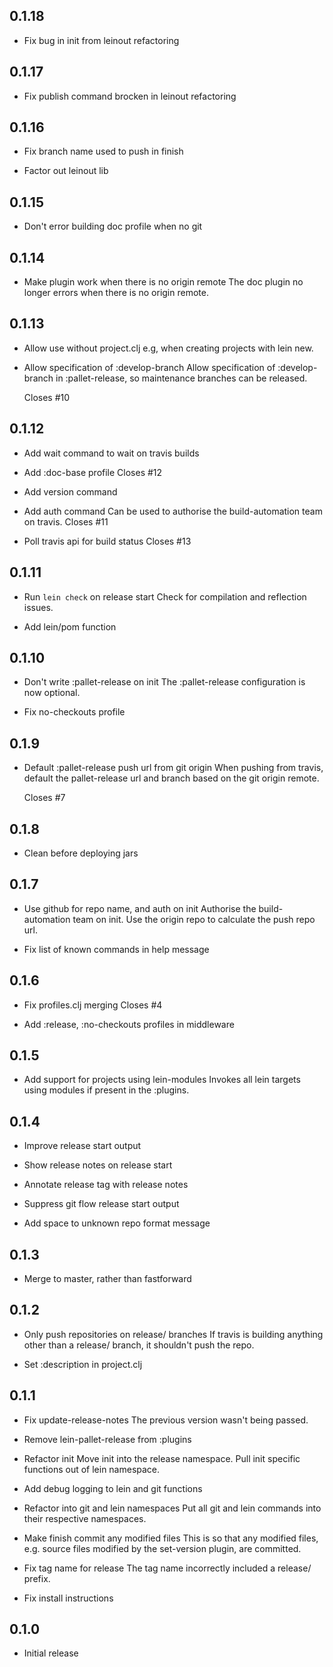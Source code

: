 ## 0.1.18

- Fix bug in init from leinout refactoring

## 0.1.17

- Fix publish command brocken in leinout refactoring

## 0.1.16

- Fix branch name used to push in finish

- Factor out leinout lib

## 0.1.15

- Don't error building doc profile when no git

## 0.1.14

- Make plugin work when there is no origin remote
  The doc plugin no longer errors when there is no origin remote.

## 0.1.13

- Allow use without project.clj
  e.g, when creating projects with lein new.

- Allow specification of :develop-branch
  Allow specification of :develop-branch in :pallet-release, so maintenance
  branches can be released.

  Closes #10

## 0.1.12

- Add wait command to wait on travis builds

- Add :doc-base profile
  Closes #12

- Add version command

- Add auth command
  Can be used to authorise the build-automation team on travis.
  Closes #11

- Poll travis api for build status
  Closes #13

## 0.1.11

- Run `lein check` on release start
  Check for compilation and reflection issues.

- Add lein/pom function

## 0.1.10

- Don't write :pallet-release on init
  The :pallet-release configuration is now optional.

- Fix no-checkouts profile

## 0.1.9

- Default :pallet-release push url from git origin
  When pushing from travis, default the pallet-release url and branch based
  on the git origin remote.

  Closes #7

## 0.1.8

- Clean before deploying jars

## 0.1.7

- Use github for repo name, and auth on init
  Authorise the build-automation team on init.  Use the origin repo to
  calculate the push repo url.

- Fix list of known commands in help message

## 0.1.6

- Fix profiles.clj merging
  Closes #4

- Add :release, :no-checkouts profiles in middleware

## 0.1.5

- Add support for projects using lein-modules
  Invokes all lein targets using modules if present in the :plugins.

## 0.1.4

- Improve release start output

- Show release notes on release start

- Annotate release tag with release notes

- Suppress git flow release start output

- Add space to unknown repo format message

## 0.1.3

- Merge to master, rather than fastforward

## 0.1.2

- Only push repositories on release/ branches
  If travis is building anything other than a release/ branch, it
  shouldn't push the repo.

- Set :description in project.clj

## 0.1.1

- Fix update-release-notes
  The previous version wasn't being passed.

- Remove lein-pallet-release from :plugins

- Refactor init
  Move init into the release namespace.  Pull init specific functions out of
  lein namespace.

- Add debug logging to lein and git functions

- Refactor into git and lein namespaces
  Put all git and lein commands into their respective namespaces.

- Make finish commit any modified files
  This is so that any modified files, e.g. source files modified by the
  set-version plugin, are committed.

- Fix tag name for release
  The tag name incorrectly included a release/ prefix.

- Fix install instructions

## 0.1.0

- Initial release

